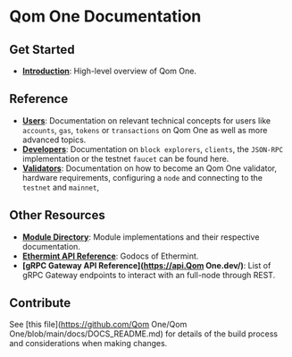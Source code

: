 <!--
layout: home
title: QOM Documentation
description: QOM is a scalable and interoperable Ethereum blockchain, built on Proof-of-Stake with fast-finality.
sections:
  - title: Introduction
    desc: Read a high-level overview of Qom One and its architecture.
    url: /about/intro/overview
    icon: ethereum-intro
  - title: Basics
    desc: Start with the basic concepts of Qom One, like accounts and transactions.
    url: /users/basics/transactions
    icon: basics
stack:
  - title: Cosmos SDK
    desc: The SDK is the world’s most popular framework for building application-specific blockchains.
    color: "#5064FB"
    label: sdk
    url: http://docs.cosmos.network
  - title: Ethereum
    desc: Ethereum is a global, open-source platform for decentralized applications.
    color: "#1A1F36"
    label: ethereum-black
    url: https://eth.wiki
  - title: Tendermint Core
    desc: The leading BFT engine for building blockchains, powering Qom One.
    color: "#00BB00"
    label: core
    url: http://docs.tendermint.com
footer:
  newsletter: false
aside: false
-->

# Qom One Documentation

## Get Started

- **[Introduction](./about/intro/overview.md)**: High-level overview of Qom One.

## Reference

- **[Users](./users/)**: Documentation on relevant technical concepts for users like `accounts`, `gas`, `tokens` or `transactions` on Qom One as well as more advanced topics.
- **[Developers](./developers/)**: Documentation on `block explorers`, `clients`, the `JSON-RPC` implementation or the testnet `faucet` can be found here.
- **[Validators](./validators/)**: Documentation on how to become an Qom One validator, hardware requirements, configuring a `node` and connecting to the `testnet` and `mainnet`,

## Other Resources

- **[Module Directory](../x/)**: Module implementations and their respective documentation.
- **[Ethermint API Reference](https://pkg.go.dev/github.com/evmos/ethermint)**: Godocs of Ethermint.
- **[gRPC Gateway API Reference](https://api.Qom One.dev/)**: List of gRPC Gateway endpoints to interact with an full-node through REST.

## Contribute

See [this file](https://github.com/Qom One/Qom One/blob/main/docs/DOCS_README.md) for details of the build process and considerations when making changes.
